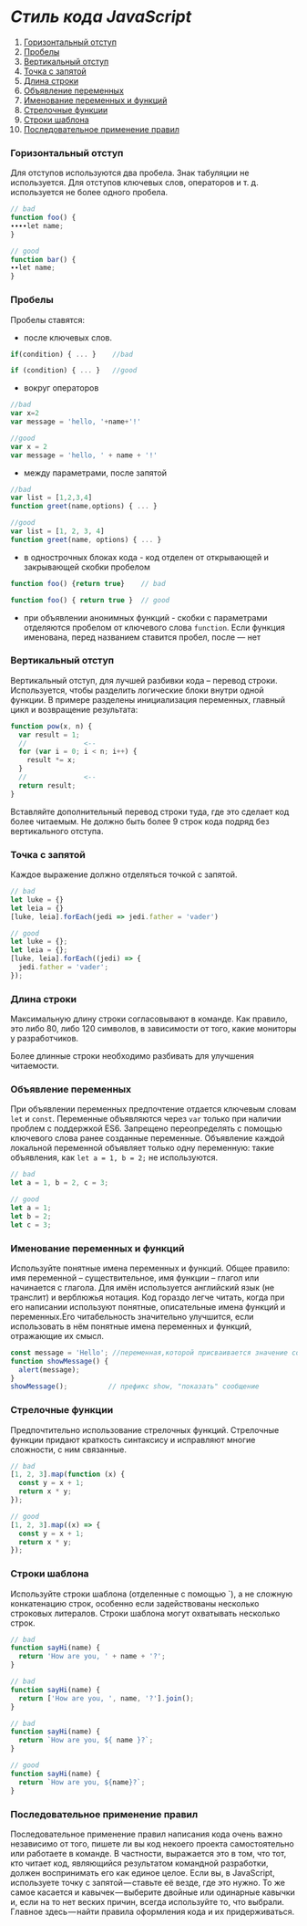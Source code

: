 # *Стиль кода JavaScript*

1. [Горизонтальный отступ](#горизонтальный_отступ)
1. [Пробелы](#пробелы)
1. [Вертикальный отступ](#вертикальный_отступ)
1. [Точка с запятой](#точка_с_запятой)
1. [Длина строки](#длина_строки)
1. [Объявление переменных](#объявление_переменных)
1. [Именование переменных и функций](#именование_переменных_и_функций)
1. [Стрелочные функции](#стрелочные_функции)
1. [Строки шаблона](#строки_шаблона)
1. [Последовательное применение правил](#последовательное_применение_правил)

<a name='горизонтальный_отступ'></a>
### Горизонтальный отступ

Для отступов используются два пробела. Знак табуляции не используется.
Для отступов ключевых слов, операторов и т. д. используется не более одного пробела.

```js
// bad
function foo() {
∙∙∙∙let name;
}

// good
function bar() {
∙∙let name;
}
```

<a name='пробелы'></a>
### Пробелы

Пробелы ставятся:

+ после ключевых слов.

```js
if(condition) { ... }    //bad

if (condition) { ... }   //good
```
+ вокруг операторов

```js
//bad
var x=2
var message = 'hello, '+name+'!'

//good
var x = 2
var message = 'hello, ' + name + '!'
```

+ между параметрами, после запятой

```js
//bad
var list = [1,2,3,4]
function greet(name,options) { ... }

//good
var list = [1, 2, 3, 4]
function greet(name, options) { ... }
```

+ в однострочных блоках кода - код отделен от открывающей и закрывающей скобки пробелом

```js
function foo() {return true}    // bad

function foo() { return true }  // good
```

+ при объявлении анонимных функций - скобки с параметрами отделяются пробелом от ключевого слова `function`. Если функция именована, перед названием ставится пробел, после — нет

<a name='вертикальный_отступ'></a>
### Вертикальный отступ

Вертикальный отступ, для лучшей разбивки кода – перевод строки.
Используется, чтобы разделить логические блоки внутри одной функции. В примере разделены инициализация переменных, главный цикл и возвращение результата:

```js
function pow(x, n) {
  var result = 1;
  //              <--
  for (var i = 0; i < n; i++) {
    result *= x;
  }
  //              <--
  return result;
}
```

Вставляйте дополнительный перевод строки туда, где это сделает код более читаемым. Не должно быть более 9 строк кода подряд без вертикального отступа.

<a name='точка_с_запятой'></a>
### Точка с запятой

Каждое выражение должно отделяться точкой с запятой. 

```js
// bad
let luke = {}
let leia = {}
[luke, leia].forEach(jedi => jedi.father = 'vader')

// good
let luke = {};
let leia = {};
[luke, leia].forEach((jedi) => {
  jedi.father = 'vader';
});
```

<a name='длина_строки'></a>
### Длина строки

Максимальную длину строки согласовывают в команде. Как правило, это либо 80, либо 120 символов, в зависимости от того, какие мониторы у разработчиков.

Более длинные строки необходимо разбивать для улучшения читаемости.


<a name='объявление_переменных'></a>
### Объявление переменных

При объявлении переменных предпочтение отдается ключевым словам `let` и `const`. Переменные объявляются через `var` только при наличии проблем с поддержкой ES6.
Запрещено переопределять с помощью ключевого слова ранее созданные переменные.
Объявление каждой локальной переменной объявляет только одну переменную: такие объявления, как `let a = 1, b = 2;` не используются.

```js
// bad
let a = 1, b = 2, c = 3;

// good
let a = 1;
let b = 2;
let c = 3;
```

<a name='именование_переменных_и_функций'></a>
### Именование переменных и функций

Используйте понятные имена переменных и функций.
Общее правило: имя переменной – существительное, имя функции – глагол или начинается с глагола.
Для имён используется английский язык (не транслит) и верблюжья нотация.
Код гораздо легче читать, когда при его написании используют понятные, описательные имена функций и переменных.Его читабельность значительно улучшится, если использовать в нём понятные имена переменных и функций, отражающие их смысл.

```js
const message = 'Hello'; //переменная,которой присваивается значение сообщения
function showMessage() {
  alert(message);
}
showMessage();          // префикс show, "показать" сообщение
```

<a name='стрелочные_функции'></a>
### Стрелочные функции

Предпочтительно использование стрелочных функций.
Стрелочные функции придают краткость синтаксису и исправляют многие сложности, с ним связанные.

```js
// bad
[1, 2, 3].map(function (x) {
  const y = x + 1;
  return x * y;
});

// good
[1, 2, 3].map((x) => {
  const y = x + 1;
  return x * y;
});
```

<a name='строки_шаблона'></a>
### Строки шаблона

Используйте строки шаблона (отделенные с помощью \`), а не сложную конкатенацию строк, особенно если задействованы несколько строковых литералов. Строки шаблона могут охватывать несколько строк.

```js
// bad
function sayHi(name) {
  return 'How are you, ' + name + '?';
}

// bad
function sayHi(name) {
  return ['How are you, ', name, '?'].join();
}

// bad
function sayHi(name) {
  return `How are you, ${ name }?`;
}

// good
function sayHi(name) {
  return `How are you, ${name}?`;
}
```

<a name='последовательное_применение_правил'></a>
### Последовательное применение правил

Последовательное применение правил написания кода очень важно независимо от того, пишете ли вы код некоего проекта самостоятельно или работаете в команде. В частности, выражается это в том, что тот, кто читает код, являющийся результатом командной разработки, должен воспринимать его как единое целое. Если вы, в JavaScript, используете точку с запятой — ставьте её везде, где это нужно. То же самое касается и кавычек — выберите двойные или одинарные кавычки и, если на то нет веских причин, всегда используйте то, что выбрали.
Главное здесь — найти правила оформления кода и их придерживаться.